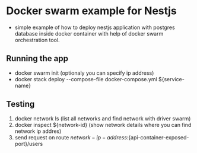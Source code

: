 # Docker swarm example for Nestjs

 - simple example of how to deploy nestjs application with postgres database inside docker container with help of docker swarm orchestration tool.

## Running the app

 - docker swarm init (optionaly you can specify ip address)
 - docker stack deploy --compose-file docker-compose.yml ${service-name}

## Testing
 1. docker network ls (list all networks and find network with driver swarm)
 2. docker inspect ${network-id} (show network details where you can find network ip addres)
 3. send request on route ${network-ip-address}:${api-container-exposed-port}/users
 
